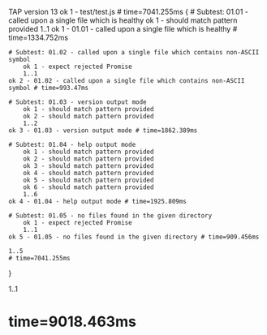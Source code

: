 TAP version 13
ok 1 - test/test.js # time=7041.255ms {
    # Subtest: 01.01 - called upon a single file which is healthy
        ok 1 - should match pattern provided
        1..1
    ok 1 - 01.01 - called upon a single file which is healthy # time=1334.752ms
    
    # Subtest: 01.02 - called upon a single file which contains non-ASCII symbol
        ok 1 - expect rejected Promise
        1..1
    ok 2 - 01.02 - called upon a single file which contains non-ASCII symbol # time=993.47ms
    
    # Subtest: 01.03 - version output mode
        ok 1 - should match pattern provided
        ok 2 - should match pattern provided
        1..2
    ok 3 - 01.03 - version output mode # time=1862.389ms
    
    # Subtest: 01.04 - help output mode
        ok 1 - should match pattern provided
        ok 2 - should match pattern provided
        ok 3 - should match pattern provided
        ok 4 - should match pattern provided
        ok 5 - should match pattern provided
        ok 6 - should match pattern provided
        1..6
    ok 4 - 01.04 - help output mode # time=1925.809ms
    
    # Subtest: 01.05 - no files found in the given directory
        ok 1 - expect rejected Promise
        1..1
    ok 5 - 01.05 - no files found in the given directory # time=909.456ms
    
    1..5
    # time=7041.255ms
}

1..1
# time=9018.463ms
